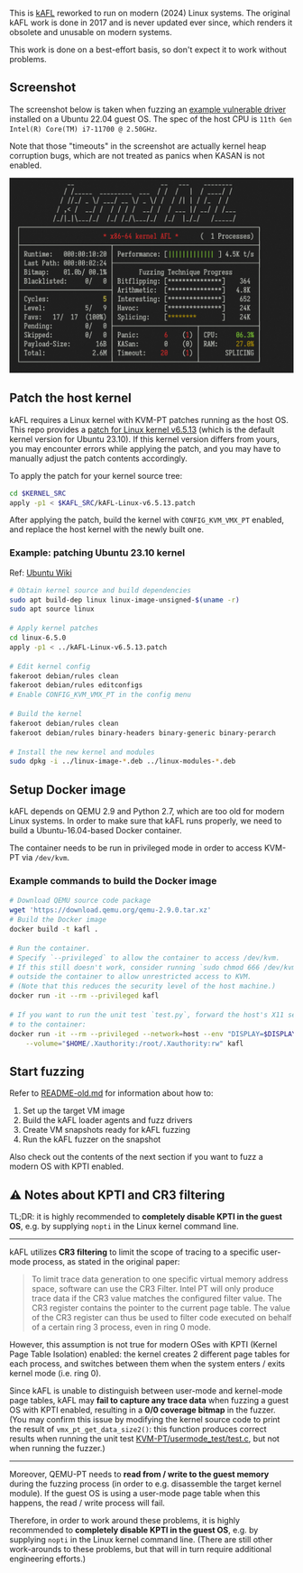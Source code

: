 This is [kAFL](https://github.com/RUB-SysSec/kAFL) reworked to run on modern (2024) Linux systems. The original kAFL work is done in 2017 and is never updated ever since, which renders it obsolete and unusable on modern systems.

This work is done on a best-effort basis, so don't expect it to work without problems.

## Screenshot

The screenshot below is taken when fuzzing an [example vulnerable driver](./kAFL-Fuzzer/vuln_drivers/simple/linux_x86-64/kafl_vuln_test.c) installed on a Ubuntu 22.04 guest OS. The spec of the host CPU is `11th Gen Intel(R) Core(TM) i7-11700 @ 2.50GHz`.

Note that those "timeouts" in the screenshot are actually kernel heap corruption bugs, which are not treated as panics when KASAN is not enabled.

![](./screenshot.png)

## Patch the host kernel

kAFL requires a Linux kernel with KVM-PT patches running as the host OS. This repo provides a [patch for Linux kernel v6.5.13](./kAFL-linux-v6.5.13.patch) (which is the default kernel version for Ubuntu 23.10). If this kernel version differs from yours, you may encounter errors while applying the patch, and you may have to manually adjust the patch contents accordingly.

To apply the patch for your kernel source tree:

```sh
cd $KERNEL_SRC
apply -p1 < $KAFL_SRC/kAFL-Linux-v6.5.13.patch
```

After applying the patch, build the kernel with `CONFIG_KVM_VMX_PT` enabled, and replace the host kernel with the newly built one.

### Example: patching Ubuntu 23.10 kernel

Ref: [Ubuntu Wiki](https://wiki.ubuntu.com/Kernel/BuildYourOwnKernel)

```sh
# Obtain kernel source and build dependencies
sudo apt build-dep linux linux-image-unsigned-$(uname -r)
sudo apt source linux

# Apply kernel patches
cd linux-6.5.0
apply -p1 < ../kAFL-Linux-v6.5.13.patch

# Edit kernel config
fakeroot debian/rules clean
fakeroot debian/rules editconfigs
# Enable CONFIG_KVM_VMX_PT in the config menu

# Build the kernel
fakeroot debian/rules clean
fakeroot debian/rules binary-headers binary-generic binary-perarch

# Install the new kernel and modules
sudo dpkg -i ../linux-image-*.deb ../linux-modules-*.deb
```

## Setup Docker image

kAFL depends on QEMU 2.9 and Python 2.7, which are too old for modern Linux systems. In order to make sure that kAFL runs properly, we need to build a Ubuntu-16.04-based Docker container.

The container needs to be run in privileged mode in order to access KVM-PT via `/dev/kvm`.

### Example commands to build the Docker image

```sh
# Download QEMU source code package
wget 'https://download.qemu.org/qemu-2.9.0.tar.xz'
# Build the Docker image
docker build -t kafl .

# Run the container.
# Specify `--privileged` to allow the container to access /dev/kvm.
# If this still doesn't work, consider running `sudo chmod 666 /dev/kvm`
# outside the container to allow unrestricted access to KVM.
# (Note that this reduces the security level of the host machine.)
docker run -it --rm --privileged kafl

# If you want to run the unit test `test.py`, forward the host's X11 server
# to the container:
docker run -it --rm --privileged --network=host --env "DISPLAY=$DISPLAY" \
    --volume="$HOME/.Xauthority:/root/.Xauthority:rw" kafl
```

## Start fuzzing

Refer to [README-old.md](./README-old.md) for information about how to:

1. Set up the target VM image
1. Build the kAFL loader agents and fuzz drivers
1. Create VM snapshots ready for kAFL fuzzing
1. Run the kAFL fuzzer on the snapshot

Also check out the contents of the next section if you want to fuzz a modern OS with KPTI enabled.

## ⚠️ Notes about KPTI and CR3 filtering

TL;DR: it is highly recommended to **completely disable KPTI in the guest OS**, e.g. by supplying `nopti` in the Linux kernel command line.

---

kAFL utilizes **CR3 filtering** to limit the scope of tracing to a specific user-mode process, as stated in the original paper:

> To limit trace data generation to one specific virtual memory address space, software can use the CR3 Filter. Intel PT will only produce trace data if the CR3 value matches the configured filter value. The CR3 register contains the pointer to the current page table. The value of the CR3 register can thus be used to filter code executed on behalf of a certain ring 3 process, even in ring 0 mode.

However, this assumption is not true for modern OSes with KPTI (Kernel Page Table Isolation) enabled: the kernel creates 2 different page tables for each process, and switches between them when the system enters / exits kernel mode (i.e. ring 0).

Since kAFL is unable to distinguish between user-mode and kernel-mode page tables, kAFL may **fail to capture any trace data** when fuzzing a guest OS with KPTI enabled, resulting in a **0/0 coverage bitmap** in the fuzzer. (You may confirm this issue by modifying the kernel source code to print the result of `vmx_pt_get_data_size2()`: this function produces correct results when running the unit test [KVM-PT/usermode_test/test.c](./KVM-PT/usermode_test/test.c), but not when running the fuzzer.)

---

Moreover, QEMU-PT needs to **read from / write to the guest memory** during the fuzzing process (in order to e.g. disassemble the target kernel module). If the guest OS is using a user-mode page table when this happens, the read / write process will fail.

Therefore, in order to work around these problems, it is highly recommended to **completely disable KPTI in the guest OS**, e.g. by supplying `nopti` in the Linux kernel command line. (There are still other work-arounds to these problems, but that will in turn require additional engineering efforts.)
